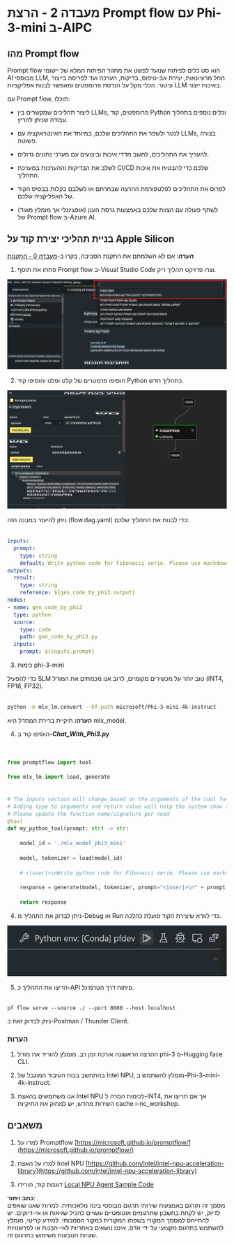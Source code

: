 # **מעבדה 2 - הרצת Prompt flow עם Phi-3-mini ב-AIPC**

## **מהו Prompt flow**

Prompt flow הוא סט כלים לפיתוח שנועד לפשט את מחזור הפיתוח המלא של יישומי AI מבוססי LLM, החל מרעיונאות, יצירת אב-טיפוס, בדיקות, הערכה ועד לפריסה בייצור וניטור. הכלי מקל על הנדסת פרומפטים ומאפשר לבנות אפליקציות LLM באיכות ייצור.

עם Prompt flow, תוכלו:

- ליצור תהליכים שמקשרים בין LLMs, פרומפטים, קוד Python וכלים נוספים בתהליך עבודה שניתן להריץ.

- לנטר ולשפר את התהליכים שלכם, במיוחד את האינטראקציה עם LLMs, בצורה פשוטה.

- להעריך את התהליכים, לחשב מדדי איכות וביצועים עם מערכי נתונים גדולים.

- לשלב את הבדיקות וההערכות במערכת CI/CD שלכם כדי להבטיח את איכות התהליך.

- לפרוס את התהליכים לפלטפורמת ההרצה שבחרתם או לשלבם בקלות בבסיס הקוד של האפליקציה שלכם.

- (אופציונלי אך מומלץ מאוד) לשתף פעולה עם הצוות שלכם באמצעות גרסת הענן של Prompt flow ב-Azure AI.



## **בניית תהליכי יצירת קוד על Apple Silicon**

***הערה***: אם לא השלמתם את התקנת הסביבה, בקרו ב-[מעבדה 0 - התקנות](./01.Installations.md)

1. פתחו את תוסף Prompt flow ב-Visual Studio Code וצרו פרויקט תהליך ריק.

![create](../../../../../../../../../translated_images/pf_create.d6172d8277a78a7fa82cd6ff727ed44e037fa78b662f1f62d5963f36d712d229.he.png)

2. הוסיפו פרמטרים של קלט ופלט והוסיפו קוד Python כתהליך חדש.

![flow](../../../../../../../../../translated_images/pf_flow.d5646a323fb7f444c0b98b4521057a592325c583e7ba18bc31500bc0415e9ef3.he.png)

ניתן להיעזר במבנה הזה (flow.dag.yaml) כדי לבנות את התהליך שלכם:

```yaml

inputs:
  prompt:
    type: string
    default: Write python code for Fibonacci serie. Please use markdown as output
outputs:
  result:
    type: string
    reference: ${gen_code_by_phi3.output}
nodes:
- name: gen_code_by_phi3
  type: python
  source:
    type: code
    path: gen_code_by_phi3.py
  inputs:
    prompt: ${inputs.prompt}


```

3. כימות phi-3-mini

כדי להפעיל SLM טוב יותר על מכשירים מקומיים, לרוב אנו מכמתים את המודל (INT4, FP16, FP32).

```bash

python -m mlx_lm.convert --hf-path microsoft/Phi-3-mini-4k-instruct

```

**הערה:** תיקיית ברירת המחדל היא mlx_model.

4. הוסיפו קוד ב-***Chat_With_Phi3.py***

```python


from promptflow import tool

from mlx_lm import load, generate


# The inputs section will change based on the arguments of the tool function, after you save the code
# Adding type to arguments and return value will help the system show the types properly
# Please update the function name/signature per need
@tool
def my_python_tool(prompt: str) -> str:

    model_id = './mlx_model_phi3_mini'

    model, tokenizer = load(model_id)

    # <|user|>\nWrite python code for Fibonacci serie. Please use markdown as output<|end|>\n<|assistant|>

    response = generate(model, tokenizer, prompt="<|user|>\n" + prompt  + "<|end|>\n<|assistant|>", max_tokens=2048, verbose=True)

    return response


```

4. ניתן לבדוק את התהליך מ-Debug או Run כדי לוודא שיצירת הקוד פועלת כהלכה.

![RUN](../../../../../../../../../translated_images/pf_run.d918637dc00f61e9bdeec37d4cc9646f77d270ac9203bcce13569f3157202b6e.he.png)

5. הריצו את התהליך כ-API פיתוח דרך הטרמינל.

```

pf flow serve --source ./ --port 8080 --host localhost   

```

ניתן לבדוק זאת ב-Postman / Thunder Client.


### **הערות**

1. ההרצה הראשונה אורכת זמן רב. מומלץ להוריד את מודל phi-3 מ-Hugging face CLI.

2. בהתחשב בכוח העיבוד המוגבל של Intel NPU, מומלץ להשתמש ב-Phi-3-mini-4k-instruct.

3. אנו משתמשים בהאצת Intel NPU לכימות המרה ל-INT4, אך אם תריצו את השירות מחדש, יש למחוק את התיקיות cache ו-nc_workshop.



## **משאבים**

1. למדו על Promptflow [https://microsoft.github.io/promptflow/](https://microsoft.github.io/promptflow/)

2. למדו על האצת Intel NPU [https://github.com/intel/intel-npu-acceleration-library](https://github.com/intel/intel-npu-acceleration-library)

3. דוגמת קוד, הורידו [Local NPU Agent Sample Code](../../../../../../../../../code/07.Lab/01/AIPC/local-npu-agent)

**כתב ויתור**:  
מסמך זה תורגם באמצעות שירותי תרגום מבוססי בינה מלאכותית. למרות שאנו שואפים לדיוק, יש לקחת בחשבון שתרגומים אוטומטיים עשויים להכיל שגיאות או אי-דיוקים. יש להתייחס למסמך המקורי בשפתו המקורית כמקור הסמכותי. למידע קריטי, מומלץ להשתמש בתרגום מקצועי על ידי אדם. איננו נושאים באחריות לאי-הבנות או לפרשנויות שגויות הנובעות משימוש בתרגום זה.